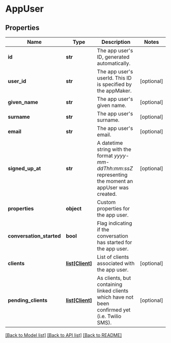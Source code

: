 # AppUser

## Properties
Name | Type | Description | Notes
------------ | ------------- | ------------- | -------------
**id** | **str** | The app user&#39;s ID, generated automatically. | 
**user_id** | **str** | The app user&#39;s userId. This ID is specified by the appMaker.  | [optional] 
**given_name** | **str** | The app user&#39;s given name. | [optional] 
**surname** | **str** | The app user&#39;s surname. | [optional] 
**email** | **str** | The app user&#39;s email. | [optional] 
**signed_up_at** | **str** | A datetime string with the format *yyyy-mm-ddThh:mm:ssZ* representing the moment an appUser was created. | [optional] 
**properties** | **object** | Custom properties for the app user. | 
**conversation_started** | **bool** | Flag indicating if the conversation has started for the app user. | 
**clients** | [**list[Client]**](Client.md) | List of clients associated with the app user. | [optional] 
**pending_clients** | [**list[Client]**](Client.md) | As clients, but containing linked clients which have not been confirmed yet (i.e. Twilio SMS). | [optional] 

[[Back to Model list]](../README.md#documentation-for-models) [[Back to API list]](../README.md#documentation-for-api-endpoints) [[Back to README]](../README.md)


